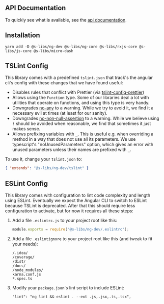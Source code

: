 ## API Documentation

To quickly see what is available, see the [api documentation](https://simontonsoftware.github.io/s-libs/ng-dev).

## Installation

```
yarn add -D @s-libs/ng-dev @s-libs/ng-core @s-libs/rxjs-core @s-libs/js-core @s-libs/micro-dash
```

## TSLint Config

This library comes with a predefined `tslint.json` that track's the angular cli's config with these changes that we have found useful:

- Disables rules that conflict with Prettier (via [tslint-config-prettier](https://github.com/prettier/tslint-config-prettier))
- Allows using the `Function` type. Some of our libraries deal a lot with utilities that operate on functions, and using this type is very handy.
- Downgrades [no-any]() to a warning. While we try to avoid it, we find it a necessary evil at times (at least for our sanity).
- Downgrades [no-non-null-assertion](https://palantir.github.io/tslint/rules/no-non-null-assertion/) to a warning. While we believe using `!` should be avoided when reasonable, we find that sometimes it just makes sense.
- Allows prefixing variables with `_`. This is useful e.g. when overriding a method in a way that does not use all its parameters. We use typescript's "noUnusedParameters" option, which gives an error with unused parameters unless their names are prefixed with `_`.

To use it, change your `tslint.json` to:

```json
{ "extends": "@s-libs/ng-dev/tslint" }
```

## ESLint Config

This library comes with configuration to lint code complexity and length using ESLint. Eventually we expect the Angular CLI to switch to ESLint because TSLint is deprecated. After that this should require less configuration to activate, but for now it requires all these steps:

1. Add a file `.eslintrc.js` to your project root like this:

   ```js
   module.exports = require("@s-libs/ng-dev/.eslintrc");
   ```

1. Add a file `.eslintignore` to your project root like this (and tweak to fit your needs):

   ```
   /.idea/
   /coverage/
   /dist/
   /docs/
   /node_modules/
   karma.conf.js
   *.spec.ts
   ```

1. Modify your `package.json`'s lint script to include ESLint:
   ```
   "lint": "ng lint && eslint . --ext .js,.jsx,.ts,.tsx",
   ```
